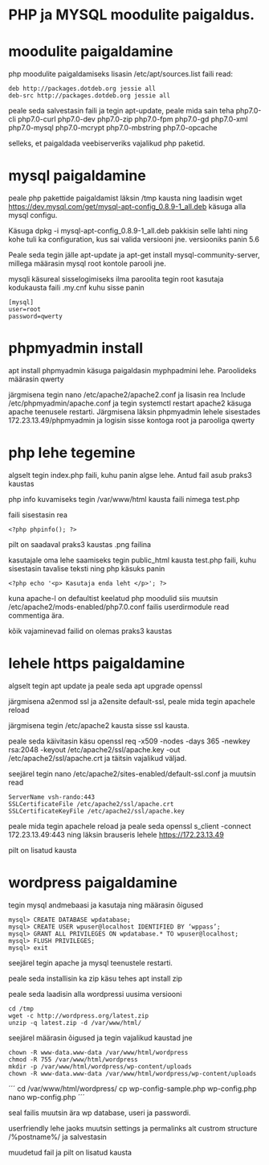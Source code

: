 # PHP ja MYSQL moodulite paigaldus.

# moodulite paigaldamine
php moodulite paigaldamiseks lisasin /etc/apt/sources.list faili read: 
```
deb http://packages.dotdeb.org jessie all
deb-src http://packages.dotdeb.org jessie all
```
peale seda salvestasin faili ja tegin apt-update, peale mida sain teha php7.0-cli php7.0-curl php7.0-dev php7.0-zip 
php7.0-fpm php7.0-gd   php7.0-xml php7.0-mysql php7.0-mcrypt php7.0-mbstring php7.0-opcache

selleks, et paigaldada veebiserveriks vajalikud php paketid. 

# mysql paigaldamine

peale php pakettide paigaldamist läksin /tmp kausta ning laadisin wget https://dev.mysql.com/get/mysql-apt-config_0.8.9-1_all.deb
käsuga alla mysql configu.

Käsuga dpkg -i mysql-apt-config_0.8.9-1_all.deb pakkisin selle lahti ning kohe tuli ka configuration, kus sai valida
versiooni jne. versiooniks panin 5.6

Peale seda tegin jälle apt-update ja apt-get install mysql-community-server, millega määrasin mysql root kontole parooli jne.


mysqli käsureal sisselogimiseks ilma paroolita tegin root kasutaja kodukausta faili .my.cnf kuhu sisse panin
```
[mysql]
user=root
password=qwerty
```

# phpmyadmin install

apt install phpmyadmin käsuga paigaldasin myphpadmini lehe. Paroolideks määrasin qwerty

järgmisena tegin nano /etc/apache2/apache2.conf ja lisasin rea Include /etc/phpmyadmin/apache.conf ja tegin
systemctl restart apache2 käsuga apache teenusele restarti. Järgmisena läksin phpmyadmin lehele sisestades 172.23.13.49/phpmyadmin ja logisin
sisse kontoga root ja parooliga qwerty



# php lehe tegemine

algselt tegin index.php faili, kuhu panin algse lehe. Antud fail asub praks3 kaustas

php info kuvamiseks tegin /var/www/html kausta faili nimega test.php

faili sisestasin rea
```
<?php phpinfo(); ?>
```
pilt on saadaval praks3 kaustas .png failina




kasutajale oma lehe saamiseks tegin public_html kausta test.php faili, kuhu sisestasin tavalise teksti ning php käsuks panin 
```
<?php echo '<p> Kasutaja enda leht </p>'; ?>
```

kuna apache-l on defaultist keelatud php moodulid siis muutsin /etc/apache2/mods-enabled/php7.0.conf failis userdirmodule read commentiga ära.


kõik vajaminevad failid on olemas praks3 kaustas


# lehele https paigaldamine

algselt tegin apt update ja peale seda apt upgrade openssl

järgmisena a2enmod ssl ja a2ensite default-ssl, peale mida tegin apachele reload

järgmisena tegin /etc/apache2 kausta sisse ssl kausta.

peale seda käivitasin käsu openssl req -x509 -nodes -days 365 -newkey rsa:2048 -keyout /etc/apache2/ssl/apache.key -out /etc/apache2/ssl/apache.crt ja täitsin vajalikud väljad.

seejärel tegin nano /etc/apache2/sites-enabled/default-ssl.conf ja muutsin read 
```
ServerName vsh-rando:443
SSLCertificateFile /etc/apache2/ssl/apache.crt
SSLCertificateKeyFile /etc/apache2/ssl/apache.key
```

peale mida tegin apachele reload ja peale seda openssl s_client -connect 172.23.13.49:443
ning läksin brauseris lehele https://172.23.13.49

pilt on lisatud kausta


# wordpress paigaldamine

tegin mysql andmebaasi ja kasutaja ning määrasin õigused 
```
mysql> CREATE DATABASE wpdatabase;
mysql> CREATE USER wpuser@localhost IDENTIFIED BY ‘wppass’;
mysql> GRANT ALL PRIVILEGES ON wpdatabase.* TO wpuser@localhost; 
mysql> FLUSH PRIVILEGES;
mysql> exit
```
seejärel tegin apache ja mysql teenustele restarti.

peale seda installisin ka zip käsu tehes apt install zip

peale seda laadisin alla wordpressi uusima versiooni
```
cd /tmp
wget -c http://wordpress.org/latest.zip
unzip -q latest.zip -d /var/www/html/
```


seejärel määrasin õigused ja tegin vajalikud kaustad jne

```
chown -R www-data.www-data /var/www/html/wordpress
chmod -R 755 /var/www/html/wordpress
mkdir -p /var/www/html/wordpress/wp-content/uploads
chown -R www-data.www-data /var/www/html/wordpress/wp-content/uploads
```

´´´
cd /var/www/html/wordpress/
cp wp-config-sample.php wp-config.php
nano wp-config.php
´´´


seal failis muutsin ära wp database, useri ja passwordi.

userfriendly lehe jaoks muutsin settings ja permalinks alt custrom structure /%postname%/ ja salvestasin


muudetud fail ja pilt on lisatud kausta
